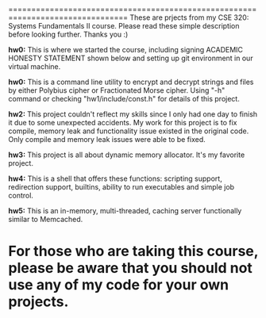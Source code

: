 
================================================================================
These are prjects from my CSE 320: Systems Fundamentals II course. Please read 
these simple description before looking further. Thanks you :)

**hw0:**  This is where we started the course, including signing ACADEMIC HONESTY STATEMENT 
shown below and setting up git environment in our virtual machine.

**hw0:**  This is a command line utility to encrypt and decrypt strings and files by either Polybius cipher or Fractionated Morse cipher. Using "-h" command or checking "hw1/include/const.h" for details of this project.

**hw2:** This project couldn't reflect my skills since I only had one day to finish it due to some unexpected accidents. My work for this project is to fix compile, memory leak and functionality issue existed in the original code.  Only compile and memory leak issues were able to be fixed.

**hw3:** This project is all about dynamic memory allocator. It's my favorite project.

**hw4:** This is a shell that offers these functions: scripting support, redirection support, builtins, ability to run executables and simple job control.

**hw5:** This is an in-memory, multi-threaded, caching server functionally similar to Memcached.


For those who are taking this course, please be aware that you should not use any of my code for your own projects.
================================================================================
